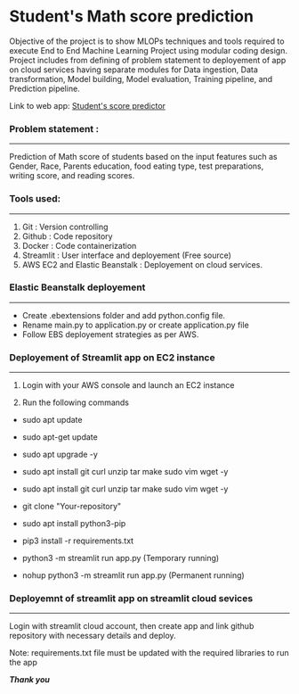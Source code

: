 # Student's Math score prediction

Objective of the project is to show MLOPs techniques and tools required to execute End to End Machine Learning Project using modular coding design.
Project includes from defining of problem statement to deployement of app on cloud services having separate modules for Data ingestion, Data transformation, Model building, Model evaluation, Training pipeline, and Prediction pipeline.   

Link to web app: [Student's score predictor](https://mathscorepredictor-umesh.streamlit.app/)

### Problem statement :
***
Prediction of Math score of students based on the input features such as Gender, Race, Parents education, food eating type, test preparations, writing score, and reading scores.  

### Tools used:
***
1. Git : Version controlling
2. Github : Code repository
3. Docker : Code containerization
4. Streamlit : User interface and deployement (Free source)
5. AWS EC2 and Elastic Beanstalk : Deployement on cloud services.

### Elastic Beanstalk deployement
***
- Create .ebextensions folder and add python.config file.
- Rename main.py to application.py or create application.py file
- Follow EBS deployement strategies as per AWS.

### Deployement of Streamlit app on EC2 instance
***
1. Login with your AWS console and launch an EC2 instance

2. Run the following commands

* sudo apt update

* sudo apt-get update

* sudo apt upgrade -y

* sudo apt install git curl unzip tar make sudo vim wget -y

* sudo apt install git curl unzip tar make sudo vim wget -y

* git clone "Your-repository"

* sudo apt install python3-pip

* pip3 install -r requirements.txt

* python3 -m streamlit run app.py (Temporary running)

* nohup python3 -m streamlit run app.py (Permanent running)

### Deployemnt of streamlit app on streamlit cloud sevices
***
Login with streamlit cloud account, then create app and link github repository with necessary details and deploy.

Note: requirements.txt file must be updated with the required libraries to run the app


***Thank you***